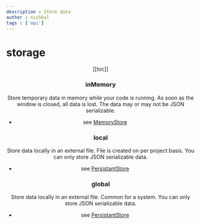 ```yaml
---
description : Store data
author : nishkal
tags : ['api']
---
```


# storage
<Header/>
[[toc]]

### inMemory
Store temporary data in memory while your code is running. As soon as the window is closed, all data is lost. The data may or may not be JSON serializable.
* see [MemoryStore](/structures/MemoryStore.md) 


### local
Store data locally in an external file. File is created on per project basis. You can only store JSON serializable data.
* see [PersistantStore](/structures/PersistantStore.md) 


### global
Store data locally in an external file. Common for a system. You can only store JSON serializable data.
* see [PersistantStore](/structures/PersistantStore.md) 